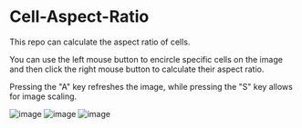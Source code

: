 # Cell-Aspect-Ratio
This repo can calculate the aspect ratio of cells. 

You can use the left mouse button to encircle specific cells on the image and then click the right mouse button to calculate their aspect ratio. 

Pressing the "A" key refreshes the image, while pressing the "S" key allows for image scaling.

![image](https://github.com/DaShenZi721/Cell-Aspect-Ratio/assets/39253334/a0d846b9-4b3e-4254-8e81-c514b3072770)
![image](https://github.com/DaShenZi721/Cell-Aspect-Ratio/assets/39253334/ab571b56-8c89-4a8c-b1f1-bd252222b718)
![image](https://github.com/DaShenZi721/Cell-Aspect-Ratio/assets/39253334/c160355a-9a78-4ea2-a04e-b395c75a9aa8)
